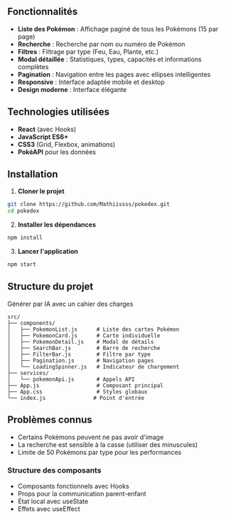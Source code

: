 ## Fonctionnalités

- **Liste des Pokémon** : Affichage paginé de tous les Pokémons (15 par page)
- **Recherche** : Recherche par nom ou numéro de Pokémon
- **Filtres** : Filtrage par type (Feu, Eau, Plante, etc.)
- **Modal détaillée** : Statistiques, types, capacités et informations complètes
- **Pagination** : Navigation entre les pages avec ellipses intelligentes
- **Responsive** : Interface adaptée mobile et desktop
- **Design moderne** : Interface élégante

## Technologies utilisées

- **React** (avec Hooks)
- **JavaScript ES6+**
- **CSS3** (Grid, Flexbox, animations)
- **PokéAPI** pour les données

## Installation

1. **Cloner le projet**
```bash
git clone https://github.com/Mathiissss/pokedex.git
cd pokedex
```

2. **Installer les dépendances**
```bash
npm install
```

3. **Lancer l'application**
```bash
npm start
```


## Structure du projet

Générer par IA avec un cahier des charges

```
src/
├── components/
│   ├── PokemonList.js      # Liste des cartes Pokémon
│   ├── PokemonCard.js      # Carte individuelle
│   ├── PokemonDetail.js    # Modal de détails
│   ├── SearchBar.js        # Barre de recherche
│   ├── FilterBar.js        # Filtre par type
│   ├── Pagination.js       # Navigation pages
│   └── LoadingSpinner.js   # Indicateur de chargement
├── services/
│   └── pokemonApi.js       # Appels API
├── App.js                  # Composant principal
├── App.css                 # Styles globaux
└── index.js               # Point d'entrée
```

## Problèmes connus

- Certains Pokémons peuvent ne pas avoir d'image
- La recherche est sensible à la casse (utiliser des minuscules)
- Limite de 50 Pokémons par type pour les performances

### Structure des composants
- Composants fonctionnels avec Hooks
- Props pour la communication parent-enfant
- État local avec useState
- Effets avec useEffect
